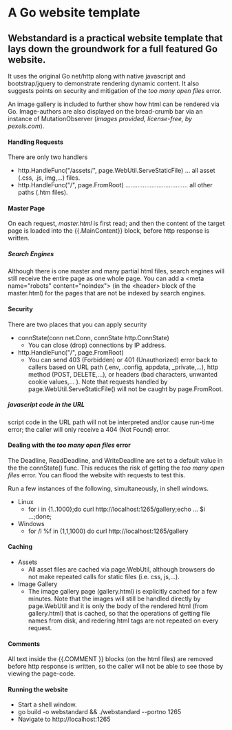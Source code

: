 # A Go website template

## Webstandard is a practical website template that lays down the groundwork for a full featured Go website. 

It uses the original Go net/http along with native javascript and bootstrap/jquery to demonstrate rendering dynamic content. It also suggests points on security and mitigation of the *too many open files* error.

An image gallery is included to further show how html can be rendered via Go. Image-authors are also displayed on the bread-crumb bar via an instance of MutationObserver (*images provided, license-free, by pexels.com*). 

#### Handling Requests
There are only two handlers

- http.HandleFunc("/assets/", page.WebUtil.ServeStaticFile) ... all asset (.css, .js, img,...) files.
- http.HandleFunc("/", page.FromRoot) .................................... all other paths (.htm files). 

#### Master Page
On each request, *master.html* is first read; and then the content of the target page is
loaded into the {{.MainContent}} block, before http response is written. 

##### Search Engines
Although there is one master and many partial html files, search engines will still receive
the entire page as one whole page. You can add a &lt;meta name="robots" content="noindex"&gt;
(in the &lt;header&gt; block of the master.html) for the pages that are not be indexed by search engines.

#### Security
There are two places that you can apply security
- connState(conn net.Conn, connState http.ConnState)
  * You can close (drop) connections by IP address.
- http.HandleFunc("/", page.FromRoot)
  * You can send 403 (Forbidden) or 401 (Unauthorized) error back to callers based
    on URL path (.env, .config, appdata, _private,...), http method (POST, DELETE,...), or headers (bad characters, unwanted cookie values,... ). Note that requests handled by page.WebUtil.ServeStaticFile()
    will not be caught by page.FromRoot.
    
##### javascript code in the URL
script code in the URL path will not be interpreted and/or cause run-time error; the caller will only receive a 404 (Not Found) error.

#### Dealing with the *too many open files* error
The Deadline, ReadDeadline, and WriteDeadline are set to a default value in the the connState() func. This reduces the risk of getting the *too many open files* error. You can flood the website with requests to test this.

Run a few instances of the following, simultaneously, in shell windows.
- Linux
  * for i in {1..1000};do curl http:&#47;&#47;localhost:1265/gallery;echo ... $i ...;done;
- Windows
  * for /l %f in (1,1,1000) do curl http:&#47;&#47;localhost:1265/gallery

#### Caching
- Assets
  * All asset files are cached via page.WebUtil, although browsers do not make repeated calls for static files (i.e. css, js,...).
- Image Gallery
  * The image gallery page (gallery.html) is explicitly cached for a few minutes. Note that the images will still be handled directly by page.WebUtil and it is only the body of the rendered html (from gallery.html) that is cached, so that the operations of getting file names from disk, and redering html tags are not repeated on every request. 

#### Comments
All text inside the {{.COMMENT <text goes here> }} blocks (on the html files) are removed before http response is written, so the 
caller will not be able to see those by viewing the page-code.

#### Running the website

- Start a shell window.
- go build -o webstandard && ./webstandard --portno 1265
- Navigate to http:&#47;&#47;localhost:1265

